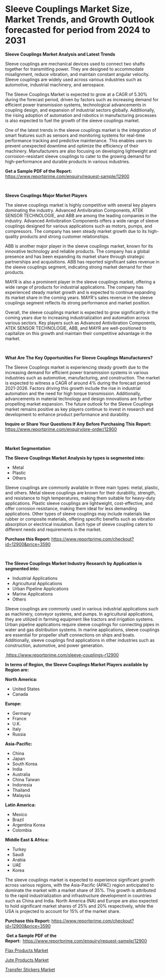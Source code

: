<p><h1>Sleeve Couplings Market Size, Market Trends, and Growth Outlook forecasted for period from 2024 to 2031</h1></p><p><strong>Sleeve Couplings Market Analysis and Latest Trends</strong></p>
<p><p>Sleeve couplings are mechanical devices used to connect two shafts together for transmitting power. They are designed to accommodate misalignment, reduce vibration, and maintain constant angular velocity. Sleeve couplings are widely used across various industries such as automotive, industrial machinery, and aerospace.</p><p>The Sleeve Couplings Market is expected to grow at a CAGR of 5.30% during the forecast period, driven by factors such as increasing demand for efficient power transmission systems, technological advancements in coupling design, and expansion of industrial sectors globally. Additionally, the rising adoption of automation and robotics in manufacturing processes is also expected to fuel the growth of the sleeve couplings market.</p><p>One of the latest trends in the sleeve couplings market is the integration of smart features such as sensors and monitoring systems for real-time performance tracking and predictive maintenance. This enables users to prevent unexpected downtime and optimize the efficiency of their machinery. Manufacturers are also focusing on developing lightweight and corrosion-resistant sleeve couplings to cater to the growing demand for high-performance and durable products in various industries.</p></p>
<p><strong>Get a Sample PDF of the Report:&nbsp;</strong> <a href="https://www.reportprime.com/enquiry/request-sample/12900">https://www.reportprime.com/enquiry/request-sample/12900</a></p>
<p>&nbsp;</p>
<p><strong>Sleeve Couplings Major Market Players</strong></p>
<p><p>The sleeve couplings market is highly competitive with several key players dominating the industry. Advanced Antivibration Components, ATEK SENSOR TECHNOLOGIE, and ABB are among the leading companies in the industry. Advanced Antivibration Components offers a wide range of sleeve couplings designed for various applications such as motors, pumps, and compressors. The company has seen steady market growth due to its high-quality products and strong customer relationships.</p><p>ABB is another major player in the sleeve couplings market, known for its innovative technology and reliable products. The company has a global presence and has been expanding its market share through strategic partnerships and acquisitions. ABB has reported significant sales revenue in the sleeve couplings segment, indicating strong market demand for their products.</p><p>MAYR is also a prominent player in the sleeve couplings market, offering a wide range of products for industrial applications. The company has experienced steady market growth and is expected to continue expanding its market share in the coming years. MAYR's sales revenue in the sleeve couplings segment reflects its strong performance and market position.</p><p>Overall, the sleeve couplings market is expected to grow significantly in the coming years due to increasing industrialization and automation across various sectors. Key players such as Advanced Antivibration Components, ATEK SENSOR TECHNOLOGIE, ABB, and MAYR are well-positioned to capitalize on this growth and maintain their competitive advantage in the market.</p></p>
<p>&nbsp;</p>
<p><strong>What Are The Key Opportunities For Sleeve Couplings Manufacturers?</strong></p>
<p><p>The Sleeve Couplings market is experiencing steady growth due to the increasing demand for efficient power transmission systems in various industries such as automotive, manufacturing, and construction. The market is expected to witness a CAGR of around 4% during the forecast period 2021-2026. Factors driving this growth include the rise in industrial automation and the need for high torque transmission. Additionally, advancements in material technology and design innovations are further propelling market expansion. The future outlook for the Sleeve Couplings market remains positive as key players continue to invest in research and development to enhance product performance and durability.</p></p>
<p><strong>Inquire or Share Your Questions If Any Before Purchasing This Report:</strong> <a href="https://www.reportprime.com/enquiry/pre-order/12900">https://www.reportprime.com/enquiry/pre-order/12900</a></p>
<p>&nbsp;</p>
<p><strong>Market Segmentation</strong></p>
<p><strong>The Sleeve Couplings Market Analysis by types is segmented into:</strong></p>
<p><ul><li>Metal</li><li>Plastic</li><li>Others</li></ul></p>
<p><p>Sleeve couplings are commonly available in three main types: metal, plastic, and others. Metal sleeve couplings are known for their durability, strength, and resistance to high temperatures, making them suitable for heavy-duty applications. Plastic sleeve couplings are lightweight, cost-effective, and offer corrosion resistance, making them ideal for less demanding applications. Other types of sleeve couplings may include materials like rubber or composite materials, offering specific benefits such as vibration absorption or electrical insulation. Each type of sleeve coupling caters to different needs and requirements in the market.</p></p>
<p><strong>Purchase this Report:&nbsp;</strong><a href="https://www.reportprime.com/checkout?id=12900&price=3590">https://www.reportprime.com/checkout?id=12900&price=3590</a></p>
<p>&nbsp;</p>
<p><strong>The Sleeve Couplings Market Industry Research by Application is segmented into:</strong></p>
<p><ul><li>Industrial Applications</li><li>Agricultural Applications</li><li>Urban Pipeline Applications</li><li>Marine Applications</li><li>Others</li></ul></p>
<p><p>Sleeve couplings are commonly used in various industrial applications such as machinery, conveyor systems, and pumps. In agricultural applications, they are utilized in farming equipment like tractors and irrigation systems. Urban pipeline applications require sleeve couplings for connecting pipes in water and gas distribution systems. In marine applications, sleeve couplings are essential for propeller shaft connections on ships and boats. Additionally, sleeve couplings find applications in other industries such as construction, automotive, and power generation.</p></p>
<p><a href="https://www.reportprime.com/sleeve-couplings-r12900">&nbsp;https://www.reportprime.com/sleeve-couplings-r12900</a></p>
<p><strong>In terms of Region, the Sleeve Couplings Market Players available by Region are:</strong></p>
<p>
    <p> <strong> North America: </strong>
        <ul>
            <li>United States</li>
            <li>Canada</li>
        </ul>
        </p> 
    <p> <strong> Europe: </strong>
        <ul>
            <li>Germany</li>
            <li>France</li>
            <li>U.K.</li>
            <li>Italy</li>
            <li>Russia</li>
        </ul>
        </p> 
    <p> <strong> Asia-Pacific: </strong>
        <ul>
            <li>China</li>
            <li>Japan</li>
            <li>South Korea</li>
            <li>India</li>
            <li>Australia</li>
            <li>China Taiwan</li>
            <li>Indonesia</li>
            <li>Thailand</li>
            <li>Malaysia</li>
        </ul>
        </p> 
    <p> <strong> Latin America: </strong>
        <ul>
            <li>Mexico</li>
            <li>Brazil</li>
            <li>Argentina Korea</li>
            <li>Colombia</li>
        </ul>
        </p> 
    <p> <strong> Middle East & Africa: </strong>
        <ul>
            <li>Turkey</li>
            <li>Saudi</li>
            <li>Arabia</li>
            <li>UAE</li>
            <li>Korea</li>
        </ul>
    </p>
    </p>
<p><p>The sleeve couplings market is expected to experience significant growth across various regions, with the Asia-Pacific (APAC) region anticipated to dominate the market with a market share of 35%. This growth is attributed to the rapid industrialization and infrastructure development in countries such as China and India. North America (NA) and Europe are also expected to hold significant market shares of 25% and 20% respectively, while the USA is projected to account for 15% of the market share.</p></p>
<p><strong>Purchase this Report: </strong><a href="https://www.reportprime.com/checkout?id=12900&price=3590">https://www.reportprime.com/checkout?id=12900&price=3590</a></p>
<p>&nbsp;<strong>Get a Sample PDF of the Report:&nbsp;&nbsp;</strong><a href="https://www.reportprime.com/enquiry/request-sample/12900">https://www.reportprime.com/enquiry/request-sample/12900</a></p>
<p><strong></strong></p>
<p><p><a href="https://fuschia-pecorino-a6d.notion.site/Flax-Products-Market-Size-Share-Trends-Analysis-Report-By-Material-By-Type-By-End-user-By-Regi-118870b0d71f4a5aba2d6d7fc4e42a9e">Flax Products Market</a></p><p><a href="https://florentine-yuzu-f42.notion.site/Jute-Products-Market-Growth-Market-Trends-COVID-19-Impact-and-Forecasts-for-period-from-2024-20-5a3f9d19189e439cac885616871871bc">Jute Products Market</a></p><p><a href="https://changeable-paste-463.notion.site/Transfer-Stickers-Market-Size-2024-2031-Global-Industrial-Analysis-Key-Geographical-Regions-Mark-aa362f56cd324b20942c5aa27f45b59b">Transfer Stickers Market</a></p></p>